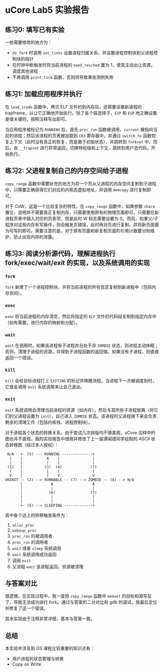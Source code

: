 # uCore Lab5 实验报告

## 练习0: 填写已有实验

一些需要修改的地方为：

* `do_fork` 时调用 `set_links` 设置进程归属关系，并设置进程控制块到父进程控制块的指针
* 在时钟中断触发时将当前进程的 `need_resched` 置为 1，使其主动出让资源，调度其他进程
* 不再调用 `print_tick` 函数，否则将导致某些测例失败

## 练习1: 加载应用程序并执行

在 `load_icode` 函数中，拷贝 ELF 文件的到内存后，还需要设置新进程的 trapframe，以让它正确地开始执行。除了各个段选择子，`EIP` 和 `ESP` 地正确设置是很关键的，按照注释写出即可。

当应用程序被标记为 `RUNNING` 后，首先 `proc_run` 函数被调用，`current` 被指向当前的进程；然后该进程的页表被加载到 `CR3` 寄存器中，并通过 `switch_to` 函数恢复上下文（此时没有真正的恢复，而是置于初始状态），并跳转到 `forkret` 中。而后，由 `__trapret` 进行异常返回，切换特权级和上下文，跳转到用户态代码，开始执行。

## 练习2: 父进程复制自己的内存空间给子进程

`copy_range` 函数中需要补充的地方为将一个页从父进程的内存空间复制到子进程中，只需要正确获得它们对应的内核态虚拟地址，并调用 `memcopy` 进行复制即可。

对于 CoW，这是一个比较复杂的特性。在 `copy_range` 函数中，如果参数 `share` 置位，说明并不需要真正复制内存，只需要使用原有的物理页面即可，只需要在新进程页表中插入对应的页表项，但是此时 W 标志需要设置为 0。而后，如果父/子程序对这些内存有写操作，则会触发页错误，此时再对页进行复制，并将新页面置为可写的即可。需要注意的是，对于原有页面和新复制页面的引用计数要分别维护，防止出现内存的泄露。

## 练习3: 阅读分析源代码，理解进程执行 fork/exec/wait/exit 的实现，以及系统调用的实现

### `fork`

`fork` 新建了一个进程控制块，并将当前进程的所有信息复制到新进程中（包括内存空间）。

### `exec`

`exec` 将当前进程的内存清空，然后将指定的 `ELF` 文件的代码段复制到指定内存中（如有需要，进行内存的映射和分配）。

### `wait`

`wait` 在调用时，如果该进程有子进程并且处于非 `ZOMBIE` 状态，则进程主动休眠；否则，清理子进程的资源，并得到子进程函数的返回值。如果没有子进程，则直接返回一个错误。

### `kill`

`kill` 会给目标进程打上 `EXITING` 的标记并唤醒进程，当进程下一次被调度到时，它就会调用 `exit` 系统调用来让自己退出。

### `exit`

`exit` 系统调用会清理当前进程的资源（如内存），然后与其所有子进程脱离（将它们的父进程设置为 `init`），自己进入 `ZOMBIE` 状态。该进程的父进程接下来会负责剩余的清理工作（包括内核栈、进程控制块）。

对于进程各个状态的转换关系，由于尝试几次排版均不够美观，uCore 注释中的图也并不直观，我的实验报告中借用并修改了上一届谭闻德同学绘制的 ASCII 状态转移图（经过本人授权）：

```text
 N/A   +- (5) --- RUNNING --------------+
  |    |           A    |               |
  |    |           |    |               |
 (1)   |          (3)  (4)             (7)
  |    |           |    |               |
  V    |           |    V               V
UNINIT -- (2) --> RUNNABLE -- (7) --> ZOMBIE -- (8) --> N/A
       |             A                  A
       |             |                  |
       |            (6)                (7)
       |             |                  |
       |             |                  |
       +- (5) --> SLEEPING -------------+
```

其中各个边上的转移触发条件为：

1. `alloc_proc`
2. `wakeup_proc`
3. `proc_run` 的被调用者
4. `proc_run` 的调用者
5. `wait` 或者 `sleep` 系统调用
6. `wait` 系统调用成功返回
7. 调用 `exit`
8. 父进程 `wait` 该进程返回，资源被清理

## 与答案对比

很遗憾，在实现过程中，我一度把 `copy_range` 函数中 `memset` 的目标和源写反了，导致无法成功进行 fork。通过与答案的二分对比和 gdb 的调试，我最后定位并修复了这一个错误。

其余实现由于注释非常详细，基本与答案一致。

## 总结

本实验中涉及到 OS 课程比较重要的知识点有：

* 用户进程的状态管理与转换
* Copy on Write